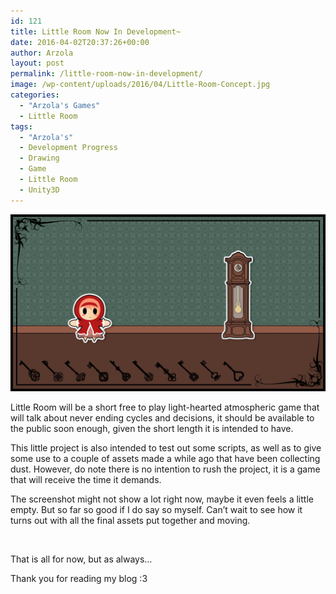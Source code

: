 ```yaml
---
id: 121
title: Little Room Now In Development~
date: 2016-04-02T20:37:26+00:00
author: Arzola
layout: post
permalink: /little-room-now-in-development/
image: /wp-content/uploads/2016/04/Little-Room-Concept.jpg
categories:
  - "Arzola's Games"
  - Little Room
tags:
  - "Arzola's"
  - Development Progress
  - Drawing
  - Game
  - Little Room
  - Unity3D
---
```

<a href="/images/posts/2016/04/Little-Room-Concept.jpg" target="_blank" rel="attachment noopener wp-att-122"><img class="aligncenter wp-image-122 size-large" src="/images/posts/2016/04/Little-Room-Concept.jpg" alt="Little Room Concept"   /></a>

Little Room will be a short free to play light-hearted atmospheric game that will talk about never ending cycles and decisions, it should be available to the public soon enough, given the short length it is intended to have.

This little project is also intended to test out some scripts, as well as to give some use to a couple of assets made a while ago that have been collecting dust. However, do note there is no intention to rush the project, it is a game that will receive the time it demands.

The screenshot might not show a lot right now, maybe it even feels a little empty. But so far so good if I do say so myself. Can&#8217;t wait to see how it turns out with all the final assets put together and moving.

&nbsp;

That is all for now, but as always&#8230;

Thank you for reading my blog :3

<!-- AddThis Advanced Settings generic via filter on the_content -->

<!-- AddThis Share Buttons generic via filter on the_content -->